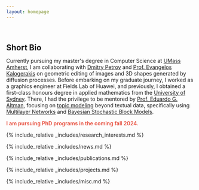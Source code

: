 ```yaml
---
layout: homepage
---
```


<h1 id="about-me"></h1>

<h2 style="margin: 60px 0px 10px;">Short Bio</h2>

  Currently pursuing my master's degree in Computer Science at [UMass Amherst](https://www.umass.edu/), I am collaborating with 
  [Dmitry Petrov](https://lodurality.github.io/) and 
  [Prof. Evangelos Kalogerakis](https://people.cs.umass.edu/~kalo/) on geometric editing of images and 3D shapes generated by diffusion processes. 
  Before embarking on my graduate journey, I worked as a graphics engineer at Fields Lab of Huawei, and previously, 
  I obtained a first-class honours degree in applied mathematics from the [University of Sydney](https://www.sydney.edu.au/). 
  There, I had the privilege to be mentored by 
  [Prof. Eduardo G. Altman](https://www.maths.usyd.edu.au/u/ega/), focusing on [topic modeling](https://en.wikipedia.org/wiki/Topic_model) beyond textual data, specifically using 
  [Multilayer Networks](https://en.wikipedia.org/wiki/Multidimensional_network#Definition) and 
  [Bayesian Stochastic Block Models](https://arxiv.org/abs/1705.10225).



<strong style="color:#e74d3c; font-weight:600"><strong style="color:#e74d3c; font-weight:600">I am pursuing PhD programs in the coming fall 2024.</strong></strong>

{% include_relative _includes/research_interests.md %}

{% include_relative _includes/news.md %}

{% include_relative _includes/publications.md %}

{% include_relative _includes/projects.md %}

{% include_relative _includes/misc.md %}